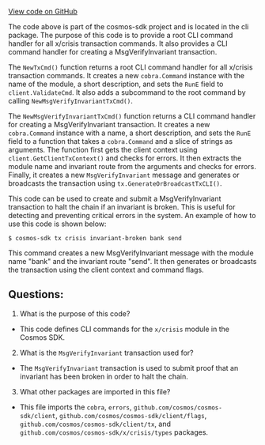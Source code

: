 [View code on GitHub](https://github.com/cosmos/cosmos-sdk/blob/main/x/crisis/client/cli/tx.go)

The code above is part of the cosmos-sdk project and is located in the cli package. The purpose of this code is to provide a root CLI command handler for all x/crisis transaction commands. It also provides a CLI command handler for creating a MsgVerifyInvariant transaction.

The `NewTxCmd()` function returns a root CLI command handler for all x/crisis transaction commands. It creates a new `cobra.Command` instance with the name of the module, a short description, and sets the `RunE` field to `client.ValidateCmd`. It also adds a subcommand to the root command by calling `NewMsgVerifyInvariantTxCmd()`.

The `NewMsgVerifyInvariantTxCmd()` function returns a CLI command handler for creating a MsgVerifyInvariant transaction. It creates a new `cobra.Command` instance with a name, a short description, and sets the `RunE` field to a function that takes a `cobra.Command` and a slice of strings as arguments. The function first gets the client context using `client.GetClientTxContext()` and checks for errors. It then extracts the module name and invariant route from the arguments and checks for errors. Finally, it creates a new `MsgVerifyInvariant` message and generates or broadcasts the transaction using `tx.GenerateOrBroadcastTxCLI()`.

This code can be used to create and submit a MsgVerifyInvariant transaction to halt the chain if an invariant is broken. This is useful for detecting and preventing critical errors in the system. An example of how to use this code is shown below:

```
$ cosmos-sdk tx crisis invariant-broken bank send
```

This command creates a new MsgVerifyInvariant message with the module name "bank" and the invariant route "send". It then generates or broadcasts the transaction using the client context and command flags.
## Questions: 
 1. What is the purpose of this code?
- This code defines CLI commands for the `x/crisis` module in the Cosmos SDK.

2. What is the `MsgVerifyInvariant` transaction used for?
- The `MsgVerifyInvariant` transaction is used to submit proof that an invariant has been broken in order to halt the chain.

3. What other packages are imported in this file?
- This file imports the `cobra`, `errors`, `github.com/cosmos/cosmos-sdk/client`, `github.com/cosmos/cosmos-sdk/client/flags`, `github.com/cosmos/cosmos-sdk/client/tx`, and `github.com/cosmos/cosmos-sdk/x/crisis/types` packages.